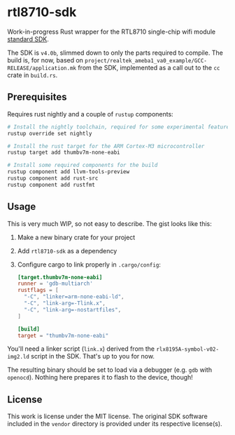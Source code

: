 # rtl8710-sdk

Work-in-progress Rust wrapper for the RTL8710 single-chip wifi module [standard
SDK](https://www.amebaiot.com/en/ameba-sdk-intro/).

The SDK is `v4.0b`, slimmed down to only the parts required to compile. The
build is, for now, based on
`project/realtek_ameba1_va0_example/GCC-RELEASE/application.mk` from the SDK,
implemented as a call out to the `cc` crate in `build.rs`.

## Prerequisites

Requires rust nightly and a couple of `rustup` components:

``` sh
# Install the nightly toolchain, required for some experimental features
rustup override set nightly

# Install the rust target for the ARM Cortex-M3 microcontroller
rustup target add thumbv7m-none-eabi

# Install some required components for the build
rustup component add llvm-tools-preview
rustup component add rust-src
rustup component add rustfmt
```

## Usage

This is very much WIP, so not easy to describe. The gist looks like this:

1. Make a new binary crate for your project
2. Add `rtl8710-sdk` as a dependency
3. Configure cargo to link properly in `.cargo/config`:

    ``` toml
    [target.thumbv7m-none-eabi]
    runner = 'gdb-multiarch'
    rustflags = [
      "-C", "linker=arm-none-eabi-ld",
      "-C", "link-arg=-Tlink.x",
      "-C", "link-arg=-nostartfiles",
    ]
    
    [build]
    target = "thumbv7m-none-eabi"
    ```

You'll need a linker script (`link.x`) derived from the
`rlx8195A-symbol-v02-img2.ld` script in the SDK. That's up to you for now.

The resulting binary should be set to load via a debugger (e.g. `gdb` with
`openocd`). Nothing here prepares it to flash to the device, though!

## License

This work is license under the MIT license. The original SDK software included
in the `vendor` directory is provided under its respective license(s).
